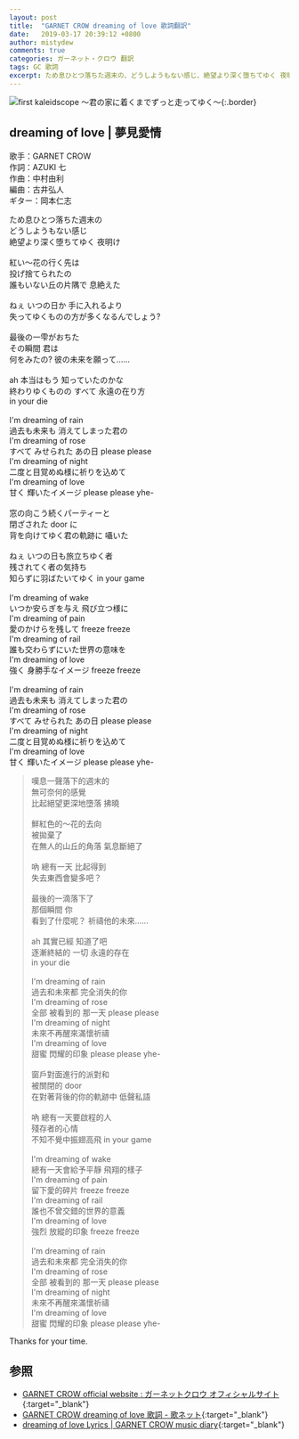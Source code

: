 ```yaml
---
layout: post
title:  "GARNET CROW dreaming of love 歌詞翻訳"
date:   2019-03-17 20:39:12 +0800
author: mistydew
comments: true
categories: ガーネット・クロウ 翻訳
tags: GC 歌詞
excerpt: ため息ひとつ落ちた週末の、どうしようもない感じ、絶望より深く堕ちてゆく 夜明け。
---
```

![first kaleidscope 〜君の家に着くまでずっと走ってゆく〜](https://raw.githubusercontent.com/mistydew/gc2/master/cover/minial/MINIAL_first%20kaleidscope%20〜君の家に着くまでずっと走ってゆく〜.jpg){:.border}

## dreaming of love | 夢見愛情

歌手：GARNET CROW<br>
作詞：AZUKI 七<br>
作曲：中村由利<br>
編曲：古井弘人<br>
ギター：岡本仁志

<div class="lyric-original">
<p>
ため息ひとつ落ちた週末の<br>
どうしようもない感じ<br>
絶望より深く堕ちてゆく 夜明け<br>
<br>
紅い～花の行く先は<br>
投げ捨てられたの<br>
誰もいない丘の片隅で 息絶えた<br>
<br>
ねぇ いつの日か 手に入れるより<br>
失ってゆくものの方が多くなるんでしょう?<br>
<br>
最後の一雫がおちた<br>
その瞬間 君は<br>
何をみたの? 彼の未来を願って……<br>
<br>
ah 本当はもう 知っていたのかな<br>
終わりゆくものの すべて 永遠の在り方<br>
in your die<br>
<br>
I'm dreaming of rain<br>
過去も未来も 消えてしまった君の<br>
I'm dreaming of rose<br>
すべて みせられた あの日 please please<br>
I'm dreaming of night<br>
二度と目覚めぬ様に祈りを込めて<br>
I'm dreaming of love<br>
甘く 輝いたイメージ please please yhe-<br>
<br>
窓の向こう続くパーティーと<br>
閉ざされた door に<br>
背を向けてゆく君の軌跡に 囁いた<br>
<br>
ねぇ いつの日も旅立ちゆく者<br>
残されてく者の気持ち<br>
知らずに羽ばたいてゆく in your game<br>
<br>
I'm dreaming of wake<br>
いつか安らぎを与え 飛び立つ様に<br>
I'm dreaming of pain<br>
愛のかけらを残して freeze freeze<br>
I'm dreaming of rail<br>
誰も交わらずにいた世界の意味を<br>
I'm dreaming of love<br>
強く 身勝手なイメージ freeze freeze<br>
<br>
I'm dreaming of rain<br>
過去も未来も 消えてしまった君の<br>
I'm dreaming of rose<br>
すべて みせられた あの日 please please<br>
I'm dreaming of night<br>
二度と目覚めぬ様に祈りを込めて<br>
I'm dreaming of love<br>
甘く 輝いたイメージ please please yhe-
</p>
</div>

<div class="lyric-translation">
<blockquote>
嘆息一聲落下的週末的<br>
無可奈何的感覺<br>
比起絕望更深地墮落 拂曉<br>
<br>
鮮紅色的～花的去向<br>
被拋棄了<br>
在無人的山丘的角落 氣息斷絕了<br>
<br>
吶 總有一天 比起得到<br>
失去東西會變多吧？<br>
<br>
最後的一滴落下了<br>
那個瞬間 你<br>
看到了什麼呢？ 祈禱他的未來......<br>
<br>
ah 其實已經 知道了吧<br>
逐漸終結的 一切 永遠的存在<br>
in your die<br>
<br>
I'm dreaming of rain<br>
過去和未來都 完全消失的你<br>
I'm dreaming of rose<br>
全部 被看到的 那一天 please please<br>
I'm dreaming of night<br>
未來不再醒來滿懷祈禱<br>
I'm dreaming of love<br>
甜蜜 閃耀的印象 please please yhe-<br>
<br>
窗戶對面進行的派對和<br>
被關閉的 door<br>
在對著背後的你的軌跡中 低聲私語<br>
<br>
吶 總有一天要啟程的人<br>
殘存者的心情<br>
不知不覺中振翅高飛 in your game<br>
<br>
I'm dreaming of wake<br>
總有一天會給予平靜 飛翔的樣子<br>
I'm dreaming of pain<br>
留下愛的碎片 freeze freeze<br>
I'm dreaming of rail<br>
誰也不曾交錯的世界的意義<br>
I'm dreaming of love<br>
強烈 放縱的印象 freeze freeze<br>
<br>
I'm dreaming of rain<br>
過去和未來都 完全消失的你<br>
I'm dreaming of rose<br>
全部 被看到的 那一天 please please<br>
I'm dreaming of night<br>
未來不再醒來滿懷祈禱<br>
I'm dreaming of love<br>
甜蜜 閃耀的印象 please please yhe-
</blockquote>
</div>

Thanks for your time.

## 参照

* [GARNET CROW official website : ガーネットクロウ オフィシャルサイト](http://www.garnetcrow.com){:target="_blank"}
* [GARNET CROW dreaming of love 歌詞 - 歌ネット](https://www.uta-net.com/song/20147){:target="_blank"}
* [dreaming of love Lyrics \| GARNET CROW music diary](https://mistydew.github.io/gc/lyrics/original/dreaming%20of%20love.html){:target="_blank"}

